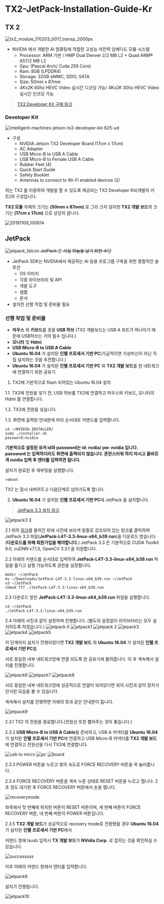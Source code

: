 # TX2-JetPack-Installation-Guide-Kr

## TX 2
![tx2_module_170203_0017_transp_2000px](https://user-images.githubusercontent.com/35001605/48240171-24581a80-e415-11e8-838d-a77551b386b4.png)
* NVIDIA 에서 개발한 AI 컴퓨팅에 적합한 고성능 저전력 임베디드 모듈 시스템
  * Processor: ARM 기반 / HMP Dual Denver 2/2 MB L2 + Quad ARM® A57/2 MB L2
  * Gpu: (Pascal Arch/ Cuda 256 Core)
  * Ram: 8GB (LPDDR4)
  * Storage: 32GB eMMC, SDIO, SATA
  * Size: 50mm x 87mm
  * 4Kx2K 60hz HEVC Video 실시간 디코딩 가능/ 4Kx2K 30hz HEVC Video 실시간 인코딩 가능
  
>[TX2 Developer Kit 구매 링크](http://www.mdsshop.co.kr/product/detail.html?product_no=98&cate_no=43&display_group=1)
  
### Developer Kit
![intelligent-machines-jetson-tx2-developer-kit-625-ud](https://user-images.githubusercontent.com/35001605/48240330-caa42000-e415-11e8-95e3-9cde11624f16.jpg)

* 구성
  * NVIDIA Jetson TX2 Developer Board (17cm x 17cm)
  * AC Adapter
  * USB Micro-B to USB A Cable
  * USB Micro-B to Female USB A Cable
  * Rubber Feet (4)
  * Quick Start Guide
  * Safety Booklet
  * Antennas to connect to Wi-Fi enabled devices (2)

위는 TX2 를 이용하여 개발을 할 수 있도록 제공되는 TX2 Developer Kit(개발자 키트)의 구성입니다.

**TX2 모듈** 자체의 크기는 **(50mm x 87mm)** 로 그리 크지 않지만 **TX2 개발 보드**의 크기는 **(17cm x 17cm)** 으로 상당히 큽니다.

![20181109_100614](https://user-images.githubusercontent.com/35001605/48244426-0dbbbe80-e429-11e8-836a-c2ef39ffcb95.jpg)

## JetPack
![jetpack_falcon](https://user-images.githubusercontent.com/35001605/48244860-3c3a9900-e42b-11e8-8689-c490225d0fea.jpg)
~~JetPack 은 사실 하늘을 날기 위한 수단~~ 
* JetPack SDK는 NVIDIA에서 제공하는 AI 응용 프로그램 구축을 위한 종합적인 솔루션
  * OS 이미지
  * 각종 라이브러리 및 API
  * 개발 도구
  * 샘플
  * 문서
* 설치전 선행 작업 및 준비물 필요

### 선행 작업 및 준비물
* **마우스** 와 **키보드**를 꽂을 **USB 허브** (TX2 개발보드는 USB A 포트가 하나이기 때문에 USB허브는 거의 필수 입니다.)
* **모니터** 및 **Hdmi**
* **USB Micro-B to USB A Cable**
* **Ubuntu 16.04** 가 설치된 **인텔 프로세서 기반 PC**(가급적이면 가상머신이 아닌 직접 설치하는 것을 추천합니다.)
* **Ubuntu 16.04** 가 설치된 **인텔 프로세서 기반 PC** 와 **TX2 개발 보드**를 한 네트워크에 연결하기 위한 공유기

1. TX2에 기본적으로 flash 되어있는 Ubuntu 16.04 설치

1.1. TX2에 전원을 넣기 전, USB 허브를 TX2에 연결하고 마우스와 키보드, 모니터의 Hdmi 를 연결합니다.
  
1.2. TX2에 전원을 넣습니다.
 
1.3. 화면에 출력된 안내문에 따라 순서대로 커맨드를 입력합니다.
 ```
 cd ~/NVIDIA-INSTALLER/
 sudo ./installer.sh
 password:nvidia
 ```
**기본적으로 설정된 유저 id와 password는 id: nvdia/ pw: nvidia 입니다.**
**password 는 입력하더라도 화면에 출력되지 않습니다. 혼란스러워 하지 마시고 올바르게 nvidia 입력 후 엔터를 입력하면 됩니다.**
 
 설치가 완료된 후 재부팅을 실행합니다.
 ```
 reboot
 ```

TX2 는 잠시 내버려두고 다음단계로 넘어가도록 합니다.

2. **Ubuntu 16.04** 가 설치된 **인텔 프로세서 기반 PC**에 JetPack 을 설치합니다.

>[JetPack 3.3 설치 링크](https://developer.nvidia.com/embedded/jetpack)

![jetpack3 3](https://user-images.githubusercontent.com/35001605/48245783-f59b6d80-e42f-11e8-88be-bb99fa084a77.png)

2.1 위의 [링크](https://developer.nvidia.com/embedded/jetpack)를 들어간 뒤에 사진에 보라색 밑줄로 강조되어 있는 링크를 클릭하여 JetPack 3.3 파일(**JetPack-L4T-3.3-linux-x64_b39.run**)을 다운로드 받습니다.(**다운로드를 위해 회원가입을 해야합니다.**)
JetPack 3.3 은 기본적으로 CUDA Toolkit 9.0, cuDNN v7.1.5, OpenCV 3.3.1 을 지원합니다. 


2.2 아래의 커맨드를 순서대로 입력하여 **JetPack-L4T-3.3-linux-x64_b39.run** 파일을 옮기고 실행 가능하도록 
권한을 설정합니다.
 
```
mkdir ~/JetPack
mv ~/Downloads/JetPack-L4T-3.3-linux-x64_b39.run ~/JetPack
cd ~/JetPack
chmod 777 ./JetPack-L4T-3.3-linux-x64_b39.run
```

2.3 다운로드 받은 **JetPack-L4T-3.3-linux-x64_b39.run** 파일을 실행합니다.
```
cd ~/JetPack
./JetPack-L4T-3.3-linux-x64_b39.run
```
2.4 아래의 사진과 같이 설정하며 진행합니다. (별도의 설정없이 라이브러리는 모두 설치하도록 하겠습니다.)
![jetpack 0](https://user-images.githubusercontent.com/35001605/48248885-6d6f9500-e43c-11e8-8a34-0f67fafd086f.png)
![jetpack1](https://user-images.githubusercontent.com/35001605/48248998-e242cf00-e43c-11e8-9536-b32d2d55fe22.png)
![jetpack 2](https://user-images.githubusercontent.com/35001605/48249006-e7a01980-e43c-11e8-9bfa-932c79879235.png)
![jepack3](https://user-images.githubusercontent.com/35001605/48249013-e969dd00-e43c-11e8-8c81-310e0360f6dc.png)
![jetpack4](https://user-images.githubusercontent.com/35001605/48249014-ea9b0a00-e43c-11e8-89ac-2b5a164aee24.png)
![jetpack5](https://user-images.githubusercontent.com/35001605/48249840-9c3b3a80-e43f-11e8-907d-13e6cbed451b.png)

이 단계까지 설치가 진행되었다면 **TX2 개발 보드** 와 **Ubuntu 16.04** 가 설치된 **인텔 프로세서 기반 PC**를 

서로 동일한 내부 네트워크망에 연결 되도록 한 공유기에 물려줍니다. 이 후 계속해서 설치를 진행합니다.


![jetpack6](https://user-images.githubusercontent.com/35001605/48250048-503cc580-e440-11e8-8c2d-f6fa27cbb616.png)
![jetpack7](https://user-images.githubusercontent.com/35001605/48250102-82e6be00-e440-11e8-948d-19660d8c219d.png)
![jetpack8](https://user-images.githubusercontent.com/35001605/48250232-f25cad80-e440-11e8-95cd-a1265659c67c.png)

서로 동일한 내부 네트워크망에 성공적으로 연결이 되어있다면 위의 사진과 같이 장치가 인식된 모습을 볼 수 있습니다. 

계속해서 설치를 진행하면 아래의 창과 같은 안내문이 뜹니다.

![jetpack9](https://user-images.githubusercontent.com/35001605/48250277-1ae4a780-e441-11e8-8240-7699b11ee245.png)


2.3.1 TX2 의 전원을 종료합니다.(전원선 또한 뽑아주는 것이 좋습니다.)

2.3.2 **USB Micro-B to USB A Cable**을 준비하고, USB A 커넥터를 **Ubuntu 16.04** 가 설치된 **인텔 프로세서 기반 PC**에 연결하고 USB Micro-B 커넥터를 **TX2 개발 보드**에 연결하고 전원선을 다시 TX2에 연결합니다.

![usb to micro](https://user-images.githubusercontent.com/35001605/48250862-18834d00-e443-11e8-8bad-6b06bf06306c.jpg)
![pc](https://user-images.githubusercontent.com/35001605/48250865-19b47a00-e443-11e8-89ce-a06c6adc8a61.jpg)
![board](https://user-images.githubusercontent.com/35001605/48250866-1ae5a700-e443-11e8-88d0-b2e4f1e8f5b7.jpg)

2.3.3 POWER 버튼을 누르고 빛의 속도로 FORCE RECOVERY 버튼을 꾹 눌러줍니다.

2.3.4 FORCE RECOVERY 버튼을 계속 누른 상태로 RESET 버튼을 누르고 뗍니다. 2초 정도 대기한 후 FORCE RECOVERY 버튼에서 손을 뗍니다.

![recoverymode](https://user-images.githubusercontent.com/35001605/48252005-dd831880-e446-11e8-8ddb-4985dc4d7511.gif)


좌측에서 첫 번째에 위치한 버튼이 RESET 버튼이며, 세 번째 버튼이 FORCE RECOVERY 버튼, 네 번째 버튼이 POWER  버튼입니다.

2.3.5 **TX2 개발 보드**가 성공적으로 recovery mode로 전환됐을 경우 **Ubuntu 16.04** 가 설치된 **인텔 프로세서 기반 PC**에서 

커맨드 창에 lsusb 입력시 **TX 개발 보드**가 **NVidia Corp.** 로 잡히는 것을 확인하실 수 있습니다.

![successsss](https://user-images.githubusercontent.com/35001605/48252417-0fe14580-e448-11e8-8d93-a59fd9114fbc.png)


이후 아래의 커맨드 창에서 엔터를 입력합니다.

![jetpack9](https://user-images.githubusercontent.com/35001605/48250277-1ae4a780-e441-11e8-8240-7699b11ee245.png)


설치가 진행됩니다.

![jetpack10](https://user-images.githubusercontent.com/35001605/48252522-5a62c200-e448-11e8-861f-8a7bd94fd9ef.png)





